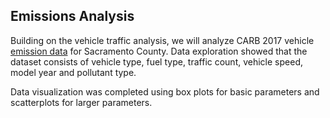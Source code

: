 ## Emissions Analysis

Building on the vehicle traffic analysis, we will analyze CARB 2017 vehicle [emission data](https://www.arb.ca.gov/emfac/2017/) for Sacramento County. Data exploration showed that the dataset consists of vehicle type, fuel type, traffic count, vehicle speed, model year and pollutant type.

Data visualization was completed using box plots for basic parameters and scatterplots for larger parameters. 

